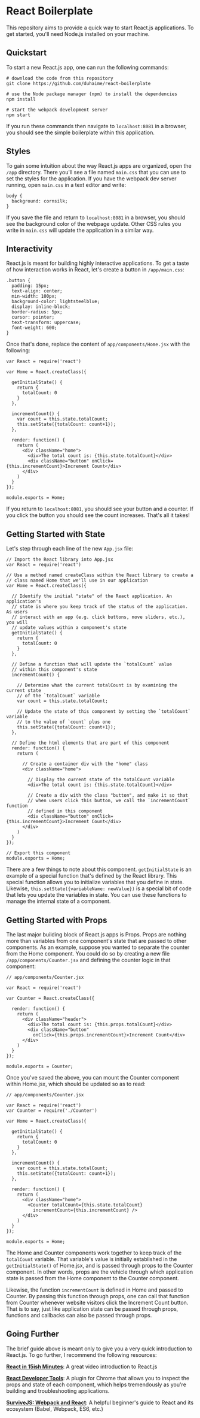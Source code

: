 # React Boilerplate

This repository aims to provide a quick way to start React.js applications. To get started, you'll need Node.js installed on your machine.

## Quickstart

To start a new React.js app, one can run the following commands:

```
# download the code from this repository
git clone https://github.com/duhaime/react-boilerplate

# use the Node package manager (npm) to install the dependencies
npm install

# start the webpack development server
npm start
```

If you run these commands then navigate to `localhost:8081` in a browser, you should see the simple boilerplate within this application.

## Styles

To gain some intuition about the way React.js apps are organized, open the `/app` directory. There you'll see a file named `main.css` that you can use to set the styles for the application. If you have the webpack dev server running, open `main.css` in a text editor and write:

```
body {
  background: cornsilk;
}
```

If you save the file and return to `localhost:8081` in a browser, you should see the background color of the webpage update. Other CSS rules you write in `main.css` will update the application in a similar way.

## Interactivity

React.js is meant for building highly interactive applications. To get a taste of how interaction works in React, let's create a button in `/app/main.css`:

```
.button {
  padding: 15px;
  text-align: center;
  min-width: 100px;
  background-color: lightsteelblue;
  display: inline-block;
  border-radius: 5px;
  cursor: pointer;
  text-transform: uppercase;
  font-weight: 600;
}
```

Once that's done, replace the content of `app/components/Home.jsx` with the following:

```
var React = require('react')

var Home = React.createClass({

  getInitialState() {
    return {
      totalCount: 0
    }
  },

  incrementCount() {
    var count = this.state.totalCount;
    this.setState({totalCount: count+1});
  },

  render: function() {
    return (
      <div className="home">
        <div>The total count is: {this.state.totalCount}</div>
        <div className="button" onClick={this.incrementCount}>Increment Count</div>
      </div>
    )
  }
});

module.exports = Home;
```

If you return to `localhost:8081`, you should see your button and a counter. If you click the button you should see the count increases. That's all it takes!

## Getting Started with State

Let's step through each line of the new `App.jsx` file:

```
// Import the React library into App.jsx
var React = require('react')

// Use a method named createClass within the React library to create a
// class named Home that we'll use in our application
var Home = React.createClass({

  // Identify the initial "state" of the React application. An application's
  // state is where you keep track of the status of the application. As users
  // interact with an app (e.g. click buttons, move sliders, etc.), you will
  // update values within a component's state
  getInitialState() {
    return {
      totalCount: 0
    }
  },

  // Define a function that will update the `totalCount` value
  // within this component's state
  incrementCount() {

    // Determine what the current totalCount is by examining the current state
    // of the `totalCount` variable
    var count = this.state.totalCount;

    // Update the state of this component by setting the `totalCount` variable
    // to the value of `count` plus one
    this.setState({totalCount: count+1});
  },

  // Define the html elements that are part of this component
  render: function() {
    return (

      // Create a container div with the "home" class
      <div className="home">

        // Display the current state of the totalCount variable
        <div>The total count is: {this.state.totalCount}</div>

        // Create a div with the class "button", and make it so that
        // when users click this button, we call the `incrementCount` function
        // defined in this component
        <div className="button" onClick={this.incrementCount}>Increment Count</div>
      </div>
    )
  }
});

// Export this component
module.exports = Home;
```

There are a few things to note about this component. `getInitialState` is an example of a special function that's defined by the React library. This special function allows you to initialize variables that you define in state. Likewise, `this.setState({variableName: newValue})` is a special bit of code that lets you update the variables in state. You can use these functions to manage the internal state of a component.

## Getting Started with Props

The last major building block of React.js apps is Props. Props are nothing more than variables from one component's state that are passed to other components. As an example, suppose you wanted to separate the counter from the Home component. You could do so by creating a new file `/app/components/Counter.jsx` and defining the counter logic in that component:

```
// app/components/Counter.jsx

var React = require('react')

var Counter = React.createClass({

  render: function() {
    return (
      <div className="header">
        <div>The total count is: {this.props.totalCount}</div>
        <div className="button"
          onClick={this.props.incrementCount}>Increment Count</div>
      </div>
    )
  }
});

module.exports = Counter;
```

Once you've saved the above, you can mount the Counter component within Home.jsx, which should be updated so as to read:

```
// app/components/Counter.jsx

var React = require('react')
var Counter = require('./Counter')

var Home = React.createClass({

  getInitialState() {
    return {
      totalCount: 0
    }
  },

  incrementCount() {
    var count = this.state.totalCount;
    this.setState({totalCount: count+1});
  },

  render: function() {
    return (
      <div className="home">
        <Counter totalCount={this.state.totalCount}
          incrementCount={this.incrementCount} />
      </div>
    )
  }
});

module.exports = Home;
```

The Home and Counter components work together to keep track of the `totalCount` variable. That variable's value is initially established in the `getInitialState()` of Home.jsx, and is passed through props to the Counter component. In other words, props are the vehicle through which application state is passed from the Home component to the Counter component.

Likewise, the function `incrementCount` is defined in Home and passed to Counter. By passing this function through props, one can call that function from Counter whenever website visitors click the Increment Count button. That is to say, just like application state can be passed through props, functions and callbacks can also be passed through props.

## Going Further

The brief guide above is meant only to give you a very quick introduction to React.js. To go further, I recommend the following resources:

<b>[React in 15ish Minutes](https://chrome.google.com/webstore/detail/react-developer-tools/fmkadmapgofadopljbjfkapdkoienihi?hl=en)</b>: A great video introduction to React.js

<b>[React Developer Tools](https://chrome.google.com/webstore/detail/react-developer-tools/fmkadmapgofadopljbjfkapdkoienihi?hl=en)</b>: A plugin for Chrome that allows you to inspect the props and state of each component, which helps tremendously as you're building and troubleshooting applications.

<b>[SurviveJS: Webpack and React](https://www.amazon.com/SurviveJS-Webpack-React-apprentice-master/dp/152391050X/ref=sr_1_1?ie=UTF8&qid=1485442146&sr=8-1&keywords=survivejs)</b>: A helpful beginner's guide to React and its ecosystem (Babel, Webpack, ES6, etc.)